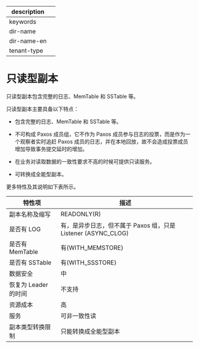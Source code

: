 |description||
|---|---|
|keywords||
|dir-name||
|dir-name-en||
|tenant-type||

# 只读型副本

只读型副本包含完整的日志、MemTable 和 SSTable 等。

只读型副本主要具备以下特点：

* 包含完整的日志、MemTable 和 SSTable 等。

* 不可构成 Paxos 成员组，它不作为 Paxos 成员参与日志的投票，而是作为一个观察者实时追赶 Paxos 成员的日志，并在本地回放，故不会造成投票成员增加导致事务提交延时的增加。

* 在业务对读取数据的一致性要求不高的时候可提供只读服务。

* 可转换成全能型副本。

更多特性及其说明如下表所示。

|      特性项       |                      描述                       |
|----------------|-----------------------------------------------|
| 副本名称及缩写        | READONLY(R)                                   |
| 是否有 LOG        | 有，是异步日志，但不属于 Paxos 组，只是 Listener (ASYNC_CLOG) |
| 是否有 MemTable   | 有(WITH_MEMSTORE)                              |
| 是否有 SSTable    | 有(WITH_SSSTORE)                             |
| 数据安全           | 中                                             |
| 恢复为 Leader 的时间 | 不支持                                           |
| 资源成本           | 高                                             |
| 服务             | 可非一致性读                                        |
| 副本类型转换限制       | 只能转换成全能型副本                                    |